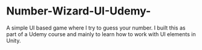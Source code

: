 # Number-Wizard-UI-Udemy-
A simple UI based game where I try to guess your number. I built this as part of a Udemy course and mainly to learn how to work with UI elements in Unity.
